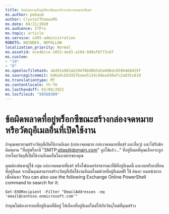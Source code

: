 ```yaml
---
title: ข้อผิดพลาดที่อยู่พร็อกซีขณะสร้างกล่องจดหมายที่แชร์
ms.author: pebaum
author: CrystalThomasMS
ms.date: 04/21/2020
ms.audience: ITPro
ms.topic: article
ms.service: o365-administration
ROBOTS: NOINDEX, NOFOLLOW
localization_priority: Normal
ms.assetid: ece4bcce-1053-4ed3-a194-9d0af8f73c6f
ms.custom:
- "19"
- "6"
ms.openlocfilehash: ab491e883ab294f08d0b5d2e686dc059b468d29f
ms.sourcegitcommit: bd6a9cb5d357baee5134c0dea430afc2a035c810
ms.translationtype: MT
ms.contentlocale: th-TH
ms.lasthandoff: 03/09/2021
ms.locfileid: "50568309"
---
```

# <a name="proxy-address-error-while-creating-a-mailbox-or-other-email-enabled-object"></a>ข้อผิดพลาดที่อยู่พร็อกซีขณะสร้างกล่องจดหมายหรือวัตถุอีเมลอื่นที่เปิดใช้งาน

ถ้าคุณพยายามสร้างวัตถุที่เปิดใช้งานอีเมล (กล่องจดหมาย กล่องจดหมายที่แชร์ และอื่นๆ) และได้รับข้อผิดพลาด "ที่อยู่พร็อกซี "SMTP:alias@domain.com" ถูกใช้แล้ว..." ที่อยู่อีเมลที่คุณเลือกจะถูกถ่ายโดยวัตถุที่เปิดใช้งานอีเมลอื่นในองค์กรของคุณ
  
คุณต้องค้นหาผู้ใช้ กลุ่ม กล่องจดหมายที่แชร์ หรือโฟลเดอร์สาธารณะที่มีที่อยู่อีเมลนี้ และลบหรือเปลี่ยนที่อยู่อีเมล จากนั้นคุณสามารถสร้างวัตถุที่เปิดใช้งานอีเมลใหม่ด้วยที่อยู่อีเมลฟรี ใช้ ค้นหา บนหน้าแรกเพื่อค้นหา You can also use the following Exchange Online PowerShell command to search for it:

`
    Get-EXORecipient -Filter "EmailAddresses -eq 'email@contoso.onmicrosoft.com'"
`
  
ถ้าคุณไม่ต้องการลบที่อยู่อีเมลที่มีอยู่ ให้เลือกที่อยู่อีเมลใหม่ให้กับวัตถุใหม่ที่คุณสร้าง
  